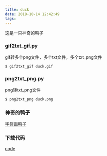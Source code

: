 ```yaml
---
title: duck
date: 2018-10-14 12:42:49
tags:
---
```


这是一只神奇的鸭子

### gif2txt_gif.py
gif转多个png文件，多个txt文件，多个txt_png文件

``` bash
$ gif2txt_gif duck.gif
```

### png2txt_png.py
png转txt_png文件

``` bash
$ png2txt_png duck.png
```

### 神奇的鸭子
[字符画鸭子](duck/create.gif)

### 下载代码
[code](duck/duck.zip)

